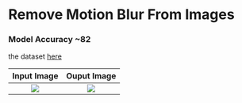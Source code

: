 # Remove Motion Blur From Images

### Model Accuracy ~82

the dataset [here](https://www.kaggle.com/datasets/kwentar/blur-dataset)

   Input Image             |        Ouput Image
:-------------------------:|:-------------------------:
![](/assets/input.png)  |  ![](/assets/ouput.png)
